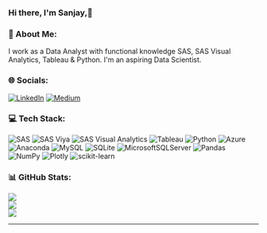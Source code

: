 ### Hi there, I'm Sanjay,👋
### 💫 About Me:
I work as a Data Analyst with functional knowledge SAS, SAS Visual Analytics, Tableau & Python. I'm an aspiring Data Scientist.

### 🌐 Socials:
[![LinkedIn](https://img.shields.io/badge/LinkedIn-%230077B5.svg?logo=linkedin&logoColor=white)](https://www.linkedin.com/in/sanjay-boga/) [![Medium](https://img.shields.io/badge/Medium-12100E?logo=medium&logoColor=white)](https://medium.com/@https://medium.com/@bogasannzay) 

### 💻 Tech Stack:
![SAS](https://img.shields.io/badge/SAS-9.4-blue?style=for-the-badge) ![SAS Viya](https://img.shields.io/badge/SAS-3.5-blue?style=for-the-badge) ![SAS Visual Analytics](https://img.shields.io/badge/SAS%20Visual%20Analytics-8.1-blue?style=for-the-badge) ![Tableau](https://img.shields.io/badge/Tableau-2022.2-blue?style=for-the-badge) 
![Python](https://img.shields.io/badge/python-3670A0?style=for-the-badge&logo=python&logoColor=ffdd54) ![Azure](https://img.shields.io/badge/azure-%230072C6.svg?style=for-the-badge&logo=azure-devops&logoColor=white) ![Anaconda](https://img.shields.io/badge/Anaconda-%2344A833.svg?style=for-the-badge&logo=anaconda&logoColor=white) ![MySQL](https://img.shields.io/badge/mysql-%2300f.svg?style=for-the-badge&logo=mysql&logoColor=white) ![SQLite](https://img.shields.io/badge/sqlite-%2307405e.svg?style=for-the-badge&logo=sqlite&logoColor=white) ![MicrosoftSQLServer](https://img.shields.io/badge/Microsoft%20SQL%20Sever-CC2927?style=for-the-badge&logo=microsoft%20sql%20server&logoColor=white) ![Pandas](https://img.shields.io/badge/pandas-%23150458.svg?style=for-the-badge&logo=pandas&logoColor=white) ![NumPy](https://img.shields.io/badge/numpy-%23013243.svg?style=for-the-badge&logo=numpy&logoColor=white) ![Plotly](https://img.shields.io/badge/Plotly-%233F4F75.svg?style=for-the-badge&logo=plotly&logoColor=white) ![scikit-learn](https://img.shields.io/badge/scikit--learn-%23F7931E.svg?style=for-the-badge&logo=scikit-learn&logoColor=white)
### 📊 GitHub Stats:
![](https://github-readme-stats.vercel.app/api?username=bsannzay&theme=dark&hide_border=false&include_all_commits=true&count_private=true)<br/>
![](https://github-readme-streak-stats.herokuapp.com/?user=bsannzay&theme=dark&hide_border=false)<br/>
![](https://github-readme-stats.vercel.app/api/top-langs/?username=bsannzay&theme=dark&hide_border=false&include_all_commits=true&count_private=true&layout=compact)

---
